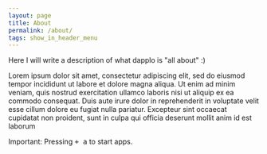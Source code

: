 ```yaml
---
layout: page
title: About
permalink: /about/
tags: show_in_header_menu
---
```


Here I will write a description of what dapplo is "all about" :)

Lorem ipsum dolor sit amet, consectetur adipiscing elit, sed do eiusmod tempor incididunt ut labore et dolore magna aliqua. Ut enim ad minim veniam, quis nostrud exercitation ullamco laboris nisi ut aliquip ex ea commodo consequat. Duis aute irure dolor in reprehenderit in voluptate velit esse cillum dolore eu fugiat nulla pariatur. Excepteur sint occaecat cupidatat non proident, sunt in culpa qui officia deserunt mollit anim id est laborum

Important: Pressing <kbd><i class="fa fa-windows fa-lg"></i> + a</kbd> to start apps.